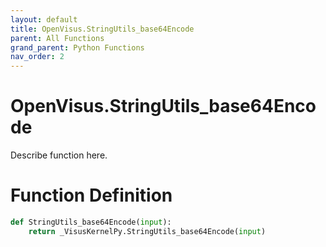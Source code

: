 ```yaml
---
layout: default
title: OpenVisus.StringUtils_base64Encode
parent: All Functions
grand_parent: Python Functions
nav_order: 2
---
```


# OpenVisus.StringUtils_base64Encode

Describe function here.

# Function Definition

```python
def StringUtils_base64Encode(input):
    return _VisusKernelPy.StringUtils_base64Encode(input)
```